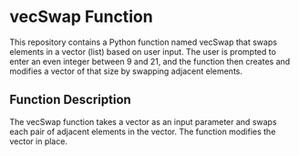 # vecSwap Function
This repository contains a Python function named vecSwap that swaps elements in a vector (list) based on user input. The user is prompted to enter an even integer between 9 and 21, and the function then creates and modifies a vector of that size by swapping adjacent elements.

## Function Description
The vecSwap function takes a vector as an input parameter and swaps each pair of adjacent elements in the vector. The function modifies the vector in place.
